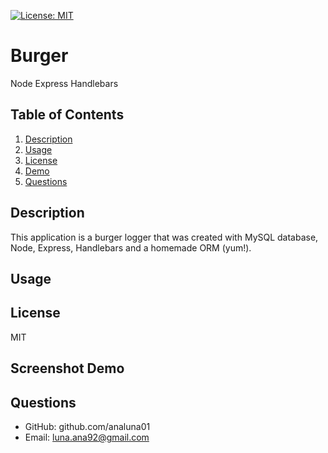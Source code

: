 [![License: MIT](https://img.shields.io/badge/License-MIT-yellow.svg)](https://opensource.org/licenses/MIT)

# Burger
Node Express Handlebars

## Table of Contents
1. [Description](#Description)
2. [Usage](#Usage)
3. [License](#License)
4. [Demo](#screenshot)
5. [Questions](#Questions)

## Description
This application is a burger logger that was created with MySQL database, Node, Express, Handlebars and a homemade ORM (yum!).

## Usage

## License
MIT

## Screenshot Demo

## Questions
- GitHub: github.com/analuna01
- Email: luna.ana92@gmail.com


